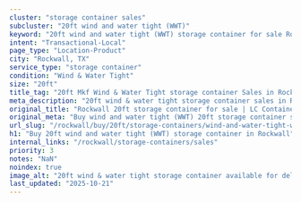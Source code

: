 ```yaml
---
cluster: "storage container sales"
subcluster: "20ft wind and water tight (WWT)"
keyword: "20ft wind and water tight (WWT) storage container for sale Rockwall, TX"
intent: "Transactional-Local"
page_type: "Location-Product"
city: "Rockwall, TX"
service_type: "storage container"
condition: "Wind & Water Tight"
size: "20ft"
title_tag: "20ft Mkf Wind & Water Tight storage container Sales in Rockwall | LC Container"
meta_description: "20ft wind & water tight storage container sales in Rockwall. Fast delivery, competitive pricing. Serving storage containers area. Quote ID: 5IR. Call (214) 524-4168 for your free quote today."
original_title: "Rockwall 20ft storage container for sale | LC Container"
original_meta: "Buy wind and water tight (WWT) 20ft storage container sale with local delivery in Rockwall, TX. LC Container — local Since 2003. Request a fast quote today."
url_slug: "/rockwall/buy/20ft/storage-containers/wind-and-water-tight-wwt"
h1: "Buy 20ft wind and water tight (WWT) storage container in Rockwall"
internal_links: "/rockwall/storage-containers/sales"
priority: 3
notes: "NaN"
noindex: true
image_alt: "20ft wind & water tight storage container available for delivery in Rockwall"
last_updated: "2025-10-21"
---
```


<!-- TODO: Add unique city/inventory copy, images, and internal links here. -->
